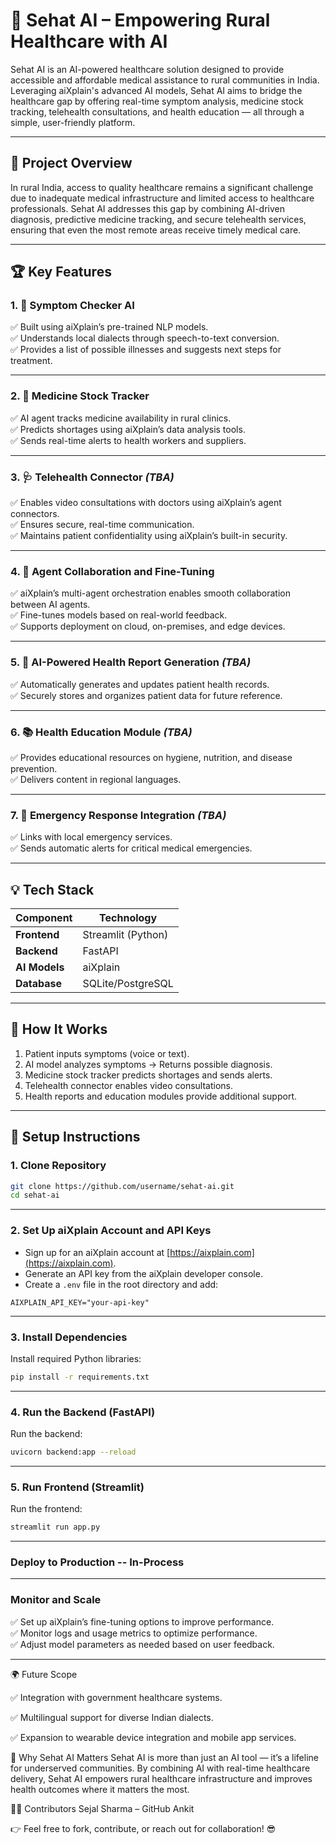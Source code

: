 # 🌿 Sehat AI – Empowering Rural Healthcare with AI  
Sehat AI is an AI-powered healthcare solution designed to provide accessible and affordable medical assistance to rural communities in India. Leveraging aiXplain's advanced AI models, Sehat AI aims to bridge the healthcare gap by offering real-time symptom analysis, medicine stock tracking, telehealth consultations, and health education — all through a simple, user-friendly platform.

---

## 🚀 Project Overview  
In rural India, access to quality healthcare remains a significant challenge due to inadequate medical infrastructure and limited access to healthcare professionals. Sehat AI addresses this gap by combining AI-driven diagnosis, predictive medicine tracking, and secure telehealth services, ensuring that even the most remote areas receive timely medical care.

---

## 🏆 Key Features  
### 1. 🤒 Symptom Checker AI  
✅ Built using aiXplain’s pre-trained NLP models.  
✅ Understands local dialects through speech-to-text conversion.  
✅ Provides a list of possible illnesses and suggests next steps for treatment.  

---

### 2. 💊 Medicine Stock Tracker  
✅ AI agent tracks medicine availability in rural clinics.  
✅ Predicts shortages using aiXplain’s data analysis tools.  
✅ Sends real-time alerts to health workers and suppliers.  

---

### 3. 🩺 Telehealth Connector *(TBA)* 
✅ Enables video consultations with doctors using aiXplain’s agent connectors.  
✅ Ensures secure, real-time communication.  
✅ Maintains patient confidentiality using aiXplain’s built-in security.  

---

### 4. 🤖 Agent Collaboration and Fine-Tuning  
✅ aiXplain’s multi-agent orchestration enables smooth collaboration between AI agents.  
✅ Fine-tunes models based on real-world feedback.  
✅ Supports deployment on cloud, on-premises, and edge devices.  

---

### 5. 📄 AI-Powered Health Report Generation *(TBA)*  
✅ Automatically generates and updates patient health records.  
✅ Securely stores and organizes patient data for future reference.  

---

### 6. 📚 Health Education Module *(TBA)*  
✅ Provides educational resources on hygiene, nutrition, and disease prevention.  
✅ Delivers content in regional languages.  

---

### 7. 🚨 Emergency Response Integration *(TBA)*  
✅ Links with local emergency services.  
✅ Sends automatic alerts for critical medical emergencies.  

---

## 💡 Tech Stack  
| Component           | Technology               |
|--------------------|--------------------------|
| **Frontend**        | Streamlit (Python)        |
| **Backend**         | FastAPI                   |
| **AI Models**       | aiXplain                  |
| **Database**        | SQLite/PostgreSQL         |


---

## 🔎 How It Works  
1. Patient inputs symptoms (voice or text).  
2. AI model analyzes symptoms → Returns possible diagnosis.  
3. Medicine stock tracker predicts shortages and sends alerts.  
4. Telehealth connector enables video consultations.  
5. Health reports and education modules provide additional support.  

---

## 🚀 Setup Instructions  

### 1. **Clone Repository**  
```bash
git clone https://github.com/username/sehat-ai.git  
cd sehat-ai  
```

---

### 2. **Set Up aiXplain Account and API Keys**  
- Sign up for an aiXplain account at [https://aixplain.com](https://aixplain.com).  
- Generate an API key from the aiXplain developer console.  
- Create a `.env` file in the root directory and add:  

```env
AIXPLAIN_API_KEY="your-api-key"
```

---

### 3. **Install Dependencies**  
Install required Python libraries:  
```bash
pip install -r requirements.txt
```

---

### 4. **Run the Backend (FastAPI)**  


Run the backend:  
```bash
uvicorn backend:app --reload
```

---



### 5. **Run Frontend (Streamlit)**  

Run the frontend:  
```bash
streamlit run app.py
```


---

### **Deploy to Production -- In-Process**
---

### **Monitor and Scale**  
✅ Set up aiXplain’s fine-tuning options to improve performance.  
✅ Monitor logs and usage metrics to optimize performance.  
✅ Adjust model parameters as needed based on user feedback.  

---


🌍 Future Scope

✅ Integration with government healthcare systems.

✅ Multilingual support for diverse Indian dialects.

✅ Expansion to wearable device integration and mobile app services.

🏅 Why Sehat AI Matters
Sehat AI is more than just an AI tool — it’s a lifeline for underserved communities. By combining AI with real-time healthcare delivery, Sehat AI empowers rural healthcare infrastructure and improves health outcomes where it matters the most.

👩‍💻 Contributors
Sejal Sharma – GitHub
Ankit 

👉 Feel free to fork, contribute, or reach out for collaboration! 😎


